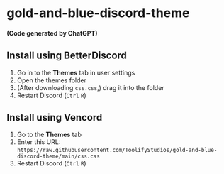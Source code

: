 # gold-and-blue-discord-theme
#### (Code generated by ChatGPT)


## Install using BetterDiscord

1. Go in to the **Themes** tab in user settings
2. Open the themes folder
3. (After downloading `css.css`,) drag it into the folder
4. Restart Discord (`Ctrl` `R`)

## Install using Vencord

1. Go to the **Themes** tab
2. Enter this URL: `https://raw.githubusercontent.com/ToolifyStudios/gold-and-blue-discord-theme/main/css.css`
3. Restart Discord (`Ctrl` `R`)
